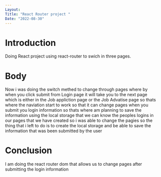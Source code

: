 ```yaml
---
Layout:
Title: "React Router project "
Date: "2022-08-30"
---
```


# Introduction

Doing React project using react-router to swich in three pages.

# Body 
Now i was doing the switch methed to change through pages where by when you click submit from Login page it will take you to the next page which is either in the Job appliction page or the Job Advatise page so thats where the naviation start to work so that it can change pages when you submit you login information so thats where am planning to save the information using the local storage that we can know the peoples logins in our pages that we have created so i was able to change the pagies so the thing that i left to do is to create the local storage and be able to save the information that was been submitted by the user

# Conclusion

I am doing the react router dom that allows us to change pages after submitting the login information